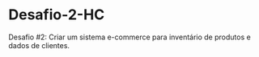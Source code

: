 # Desafio-2-HC
Desafio #2: Criar um sistema e-commerce para inventário de produtos e dados de clientes.
